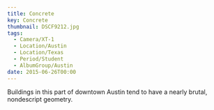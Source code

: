 ```yaml
---
title: Concrete
key: Concrete
thumbnail: DSCF9212.jpg
tags:
  - Camera/XT-1
  - Location/Austin
  - Location/Texas
  - Period/Student
  - AlbumGroup/Austin
date: 2015-06-26T00:00
---
```

Buildings in this part of downtown Austin tend to have a nearly brutal, nondescript geometry.
